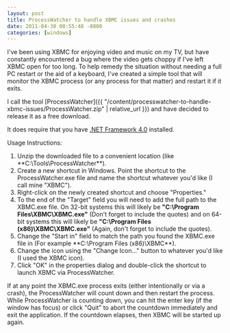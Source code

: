 ```yaml
---
layout: post
title: ProcessWatcher to handle XBMC issues and crashes
date: 2011-04-30 00:55:48 -0800
categories: [windows]
---
```

I've been using XBMC for enjoying video and music on my TV, but have constantly encountered a bug where the video gets choppy if I've left XBMC open for too long.  To help remedy the situation without needing a full PC restart or the aid of a keyboard, I've created a simple tool that will monitor the XBMC process (or any process for that matter) and restart it if it exits.

I call the tool [ProcessWatcher]({{ "/content/processwatcher-to-handle-xbmc-issues/ProcessWatcher.zip" | relative_url }}) and have decided to release it as a free download.

It does require that you have [.NET Framework 4.0](http://www.microsoft.com/downloads/en/details.aspx?FamilyID=9cfb2d51-5ff4-4491-b0e5-b386f32c0992&amp;displaylang=en) installed.

Usage Instructions:

1.  Unzip the downloaded file to a convenient location (like **C:\Tools\ProcessWatcher\**).
2.  Create a new shortcut in Windows.  Point the shortcut to the ProcessWatcher.exe file and name the shortcut whatever you'd like (I call mine "XBMC").
3.  Right-click on the newly created shortcut and choose "Properties."
4.  To the end of the "Target" field you will need to add the full path to the XBMC.exe file.  On 32-bit systems this will likely be **"C:\Program Files\XBMC\XBMC.exe"** (Don't forget to include the quotes) and on 64-bit systems this will likely be **"C:\Program Files (x86)\XBMC\XBMC.exe"** (Again, don't forget to include the quotes).
5.  Change the "Start in" field to match the path you found the XBMC.exe file in (For example **C:\Program Files (x86)\XBMC\**).
6.  Change the icon using the "Change Icon..." button to whatever you'd like (I used the XBMC icon).
7.  Click "OK" in the properties dialog and double-click the shortcut to launch XBMC via ProcessWatcher.

If at any point the XBMC.exe process exits (either intentionally or via a crash), the ProcessWatcher will count down and then restart the process.  While ProcessWatcher is counting down, you can hit the enter key (if the window has focus) or click "Quit" to abort the countdown immediately and exit the application.  If the countdown elapses, then XBMC will be started up again.